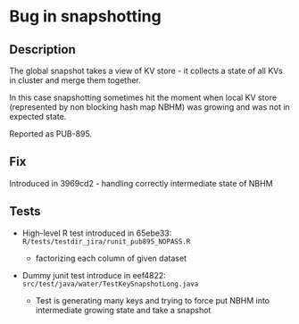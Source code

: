 Bug in snapshotting
===================

Description
-----------
The global snapshot takes a view of KV store - it collects a state of all KVs in
cluster and merge them together. 

In this case snapshotting sometimes hit the moment when local KV store
(represented by non blocking hash map NBHM) was growing and was not in expected state.

Reported as PUB-895.

Fix
---

Introduced in 3969cd2 - handling correctly intermediate state of NBHM

Tests
-----

  * High-level R test introduced in 65ebe33: `R/tests/testdir_jira/runit_pub895_NOPASS.R`
    * factorizing each column of given dataset

  * Dummy junit test introduce in eef4822: `src/test/java/water/TestKeySnapshotLong.java`
    * Test is generating many keys and trying to force put NBHM into intermediate
      growing state and take a snapshot


